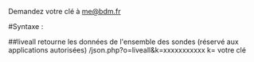 Demandez votre clé à me@bdm.fr

#Syntaxe :

##liveall
retourne les données de l'ensemble des sondes (réservé aux applications autorisées)
/json.php?o=liveall&k=xxxxxxxxxxx
k= votre clé

 
